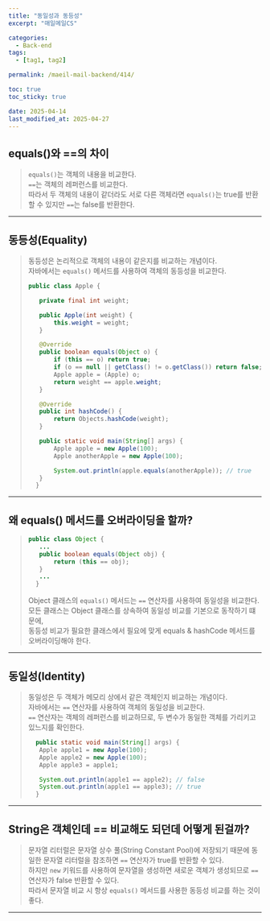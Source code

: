 ```yaml
---
title: "동일성과 동등성"
excerpt: "매일메일CS"

categories:
  - Back-end
tags:
  - [tag1, tag2]

permalink: /maeil-mail-backend/414/

toc: true
toc_sticky: true

date: 2025-04-14
last_modified_at: 2025-04-27
---
```


## equals()와 ==의 차이

> `equals()`는 객체의 내용을 비교한다.     
> `==`는 객체의 레퍼런스를 비교한다.   
> 따라서 두 객체의 내용이 같더라도 서로 다른 객체라면 `equals()`는 true를 반환할 수 있지만 `==`는 false를 반환한다.

***

## 동등성(Equality)

> 동등성은 논리적으로 객체의 내용이 같은지를 비교하는 개념이다.    
> 자바에서는 `equals()` 메서드를 사용하여 객체의 동등성을 비교한다.
> 
> ```java
> public class Apple {
>
>    private final int weight;
>
>    public Apple(int weight) {
>        this.weight = weight;
>    }
>
>    @Override
>    public boolean equals(Object o) {
>        if (this == o) return true;
>        if (o == null || getClass() != o.getClass()) return false;
>        Apple apple = (Apple) o;
>        return weight == apple.weight;
>    }
>
>    @Override
>    public int hashCode() {
>        return Objects.hashCode(weight);
>    }
>
>    public static void main(String[] args) {
>        Apple apple = new Apple(100);
>        Apple anotherApple = new Apple(100);
>
>        System.out.println(apple.equals(anotherApple)); // true
>    }
>   }
> ```

***

## 왜 equals() 메서드를 오버라이딩을 할까?

> ```java
> public class Object {
>    ...
>    public boolean equals(Object obj) {
>        return (this == obj);
>    }
>    ...
>   } 
> ```
> Object 클래스의 `equals()` 메서드는 `==` 연산자를 사용하여 동일성을 비교한다.     
> 모든 클래스는 Object 클래스를 상속하여 동일성 비교를 기본으로 동작하기 떄문에,   
> 동등성 비교가 필요한 클래스에서 필요에 맞게 equals & hashCode 메서드를 오버라이딩해야 한다.   
>

***

## 동일성(Identity)

> 동일성은 두 객체가 메모리 상에서 같은 객체인지 비교하는 개념이다.     
> 자바에서는 `==` 연산자를 사용하여 객체의 동일성을 비교한다.   
> `==` 연산자는 객체의 레퍼런스를 비교하므로, 두 변수가 동일한 객체를 가리키고 있느지를 확인한다.
> ```java
>   public static void main(String[] args) {
>    Apple apple1 = new Apple(100);
>    Apple apple2 = new Apple(100);
>    Apple apple3 = apple1;
>
>    System.out.println(apple1 == apple2); // false
>    System.out.println(apple1 == apple3); // true
>   }
>```

***   

## String은 객체인데 == 비교해도 되던데 어떻게 된걸까?

> 문자열 리터럴은 문자열 상수 풀(String Constant Pool)에 저장되기 때문에 동일한 문자열 리터럴을 참조하면 `==` 연산자가 true를 반환할 수 있다.     
> 하지만 `new` 키워드를 사용하여 문자열을 생성하면 새로운 객체가 생성되므로 `==` 연산자가 false 반환할 수 있다.     
> 따라서 문자열 비교 시 항상 `equals()` 메서드를 사용한 동등성 비교를 하는 것이 좋다.     
> 

***